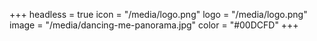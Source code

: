 +++
headless = true
icon = "/media/logo.png"
logo = "/media/logo.png"
image = "/media/dancing-me-panorama.jpg"
color = "#00DCFD"
+++
